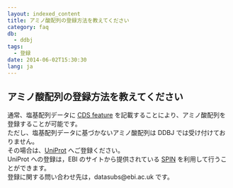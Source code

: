 ```yaml
---
layout: indexed_content
title: アミノ酸配列の登録方法を教えてください
category: faq
db:
  - ddbj
tags: 
  - 登録
date: 2014-06-02T15:30:30
lang: ja
---
```


## アミノ酸配列の登録方法を教えてください

<p>通常、塩基配列データに <a href="/ddbj/cds.html">CDS feature</a> を記載することにより、アミノ酸配列を登録することが可能です。<br>ただし、塩基配列データに基づかないアミノ酸配列は DDBJ では受け付けておりません。<br>その場合は、<a href="http://www.uniprot.org/">UniProt</a> へご登録ください。<br>UniProt への登録は，EBI のサイトから提供されている <a href="https://www.ebi.ac.uk/swissprot/Submissions/spin/account/login" >SPIN</a> を利用して行うことができます。 <br>登録に関する問い合わせ先は，datasubs@ebi.ac.uk です。</p>
